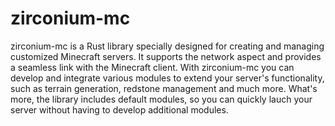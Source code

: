 # zirconium-mc

zirconium-mc is a Rust library specially designed for creating and managing customized Minecraft servers. It supports the network aspect and provides a seamless link with the Minecraft client.
With zirconium-mc you can develop and integrate various modules to extend your server's functionality, such as terrain generation, redstone management and much more. What's more, the library includes default modules, so you can quickly lauch your server without having to develop additional modules.
